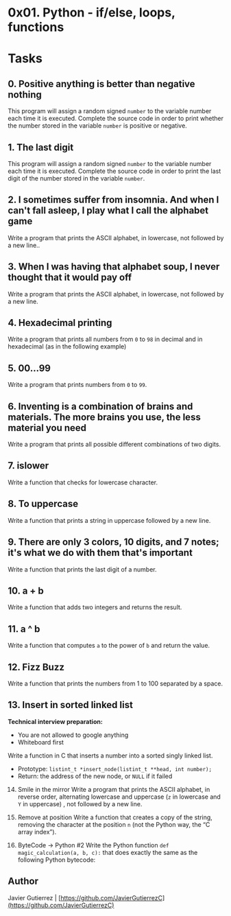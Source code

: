 # 0x01. Python - if/else, loops, functions

# Tasks

## 0. Positive anything is better than negative nothing
This program will assign a random signed ```number``` to the variable number each time it is executed. Complete the source code in order to print whether the number stored in the variable ```number``` is positive or negative.

             
## 1. The last digit
This program will assign a random signed ```number``` to the variable number each time it is executed. Complete the source code in order to print the last digit of the number stored in the variable ```number```.

## 2. I sometimes suffer from insomnia. And when I can't fall asleep, I play what I call the alphabet game 
Write a program that prints the ASCII alphabet, in lowercase, not followed by a new line..


## 3. When I was having that alphabet soup, I never thought that it would pay off
Write a program that prints the ASCII alphabet, in lowercase, not followed by a new line.


## 4. Hexadecimal printing
Write a program that prints all numbers from ```0``` to ```98``` in decimal and in hexadecimal (as in the following example)


## 5. 00...99
Write a program that prints numbers from ```0``` to ```99```.


## 6. Inventing is a combination of brains and materials. The more brains you use, the less material you need 
Write a program that prints all possible different combinations of two digits.


## 7. islower
Write a function that checks for lowercase character.


## 8. To uppercase 
Write a function that prints a string in uppercase followed by a new line.



## 9. There are only 3 colors, 10 digits, and 7 notes; it's what we do with them that's important
Write a function that prints the last digit of a number.


## 10. a + b

Write a function that adds two integers and returns the result.

## 11. a ^ b
Write a function that computes ```a``` to the power of ```b``` and return the value.


## 12. Fizz Buzz
Write a function that prints the numbers from 1 to 100 separated by a space.


## 13. Insert in sorted linked list 
**Technical interview preparation:**

* You are not allowed to google anything
* Whiteboard first

Write a function in C that inserts a number into a sorted singly linked list.

* Prototype: ```listint_t *insert_node(listint_t **head, int number);```
* Return: the address of the new node, or ```NULL``` if it failed

14. Smile in the mirror
Write a program that prints the ASCII alphabet, in reverse order, alternating lowercase and uppercase (```z``` in lowercase and ```Y``` in uppercase) , not followed by a new line.

15. Remove at position
Write a function that creates a copy of the string, removing the character at the position ```n``` (not the Python way, the “C array index”).

16. ByteCode -> Python #2
Write the Python function ```def magic_calculation(a, b, c):``` that does exactly the same as the following Python bytecode:

## Author

Javier Gutierrez  | [https://github.com/JavierGutierrezC](https://github.com/JavierGutierrezC)
